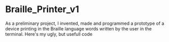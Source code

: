 # Braille_Printer_v1
As a preliminary project, I invented, made and programmed a prototype of a device printing in the Braille language words written by the user in the terminal. Here's my ugly, but usefull code
